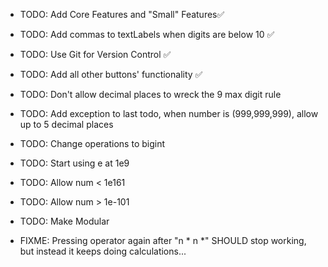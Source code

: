 - TODO: Add Core Features and "Small" Features✅
- TODO: Add commas to textLabels when digits are below 10 ✅
- TODO: Use Git for Version Control ✅
- TODO: Add all other buttons' functionality ✅
- TODO: Don't allow decimal places to wreck the 9 max digit rule
- TODO: Add exception to last todo, when number is (999,999,999), allow up to 5 decimal places
- TODO: Change operations to bigint
- TODO: Start using e at 1e9
- TODO: Allow num < 1e161
- TODO: Allow num > 1e-101
- TODO: Make Modular

- FIXME: Pressing operator again after "n * n *" SHOULD stop working, but instead it keeps doing calculations...







